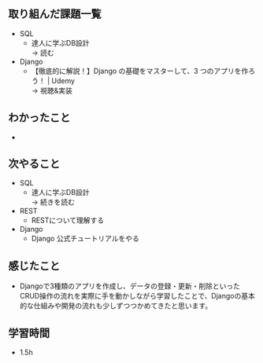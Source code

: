 ## 取り組んだ課題一覧
- SQL
  - 達人に学ぶDB設計<br>
→ 読む
- Django
  - 【徹底的に解説！】Django の基礎をマスターして、3 つのアプリを作ろう！ | Udemy<br>
→ 視聴&実装
## わかったこと
- 
## 次やること
- SQL
  - 達人に学ぶDB設計<br>
→ 続きを読む
- REST
  - RESTについて理解する
- Django
  - Django 公式チュートリアルをやる
## 感じたこと
- Djangoで3種類のアプリを作成し、データの登録・更新・削除といったCRUD操作の流れを実際に手を動かしながら学習したことで、Djangoの基本的な仕組みや開発の流れも少しずつつかめてきたと思います。
## 学習時間
- 1.5h